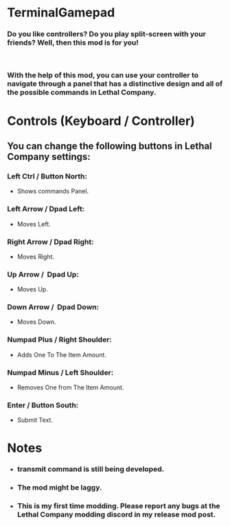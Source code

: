 
# TerminalGamepad
### Do you like controllers? Do you play split-screen with your friends? Well, then this mod is for you!
 
### With the help of this mod, you can use your controller to navigate through a panel that has a distinctive design and all of the possible commands in Lethal Company.

# Controls (Keyboard / Controller)
## You can change the following buttons in Lethal Company settings:

### Left Ctrl / Button North:

+ Shows commands Panel.
 
### Left Arrow / Dpad Left:

+ Moves Left.

### Right Arrow / Dpad Right:

+ Moves Right.

### Up Arrow /  Dpad Up:

+ Moves Up.

### Down Arrow /  Dpad Down:

+ Moves Down.

### Numpad Plus / Right Shoulder:

+ Adds One To The Item Amount.

### Numpad Minus / Left Shoulder:

+ Removes One from The Item Amount.

### Enter / Button South:

+ Submit Text.

# Notes
+ ### transmit command is still being developed.
+ ### The mod might be laggy.
+ ### This is my first time modding. Please report any bugs at the Lethal Company modding discord in my release mod post.